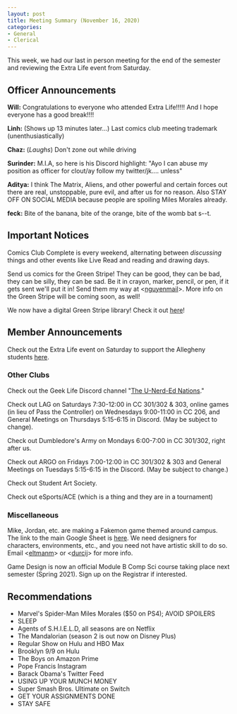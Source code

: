 ```yaml
---
layout: post
title: Meeting Summary (November 16, 2020)
categories:
- General
- Clerical
---
```


This week, we had our last in person meeting for the end of the semester and reviewing the Extra Life event from Saturday.

## Officer Announcements

**Will:**  Congratulations to everyone who attended Extra Life!!!!! And I hope everyone has a good break!!!!

**Linh:**  (Shows up 13 minutes later...) Last comics club meeting trademark (unenthusiastically)

**Chaz:**  (*Laughs*) Don't zone out while driving

**Surinder:** M.I.A, so here is his Discord highlight: "Ayo I can abuse my position as officer for clout/ay follow my twitter/jk.... unless"

**Aditya:**  I think The Matrix, Aliens, and other powerful and certain forces out there are real, unstoppable, pure evil, and after us for no reason. Also STAY OFF ON SOCIAL MEDIA because people are spoiling Miles Morales already.

**feck:**     Bite of the banana, bite of the orange, bite of the womb bat s--t.

## Important Notices

Comics Club Complete is every weekend, alternating between *discussing* things and other events like Live Read and reading and drawing days.

Send us comics for the Green Stripe!  They can be good, they can be bad, they can be silly, they can be sad.  Be it in crayon, marker, pencil, or pen, if it gets sent we'll put it in!  Send them my way at <[nguyenmail](mailto:nguyenmail@allegheny.edu)>.  More info on the Green Stripe will be coming soon, as well!

We now have a digital Green Stripe library!  Check it out [here](https://comicsclub.netlify.app/green-stripes.html)!

## Member Announcements

Check out the Extra Life event on Saturday to support the Allegheny students [here](https://www.extra-life.org/index.cfm?fuseaction=donorDrive.team&teamID=54836).

### Other Clubs

Check out the Geek Life Discord channel "[The U-Nerd-Ed Nations](https://discord.gg/bKXT3FM)."

Check out LAG on Saturdays 7:30-12:00 in CC 301/302 & 303, online games (in lieu of Pass the Controller) on Wednesdays 9:00-11:00 in CC 206, and General Meetings on Thursdays 5:15-6:15 in Discord. (May be subject to change).

Check out Dumbledore's Army on Mondays 6:00-7:00 in CC 301/302, right after us.

Check out ARGO on Fridays 7:00-12:00 in CC 301/302 & 303 and General Meetings on Tuesdays 5:15-6:15 in the Discord.  (May be subject to change.)

Check out Student Art Society.

Check out eSports/ACE (which is a thing and they are in a tournament)

### Miscellaneous

Mike, Jordan, etc. are making a Fakemon game themed around campus.  The link to the main Google Sheet is [here](https://docs.google.com/spreadsheets/d/19UsWhMEcoW0K28BC3llz5-oJXrWB53-zqBixHXlzCd4/edit?usp=sharing).  We need designers for characters, environments, etc., and you need not have artistic skill to do so.  Email <[eltmanm](mailto:eltmanm@allegheny.edu)> or <[durcij](mailto:durcij@allegheny.edu)> for more info.

Game Design is now an official Module B Comp Sci course taking place next semester (Spring 2021). Sign up on the Registrar if interested.

## Recommendations
* Marvel's Spider-Man Miles Morales ($50 on PS4); AVOID SPOILERS
* SLEEP
* Agents of S.H.I.E.L.D, all seasons are on Netflix
* The Mandalorian (season 2 is out now on Disney Plus)
* Regular Show on Hulu and HBO Max
* Brooklyn 9/9 on Hulu
* The Boys on Amazon Prime
* Pope Francis Instagram
* Barack Obama's Twitter Feed
* USING UP YOUR MUNCH MONEY
* Super Smash Bros. Ultimate on Switch
* GET YOUR ASSIGNMENTS DONE
* STAY SAFE
